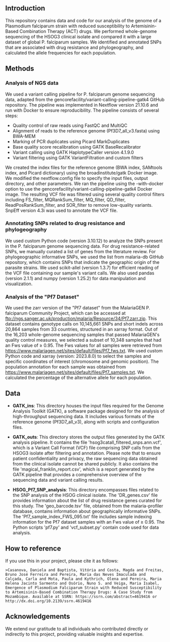 ## Introduction
This repository contains data and code for our analysis of the genome of a Plasmodium falciparum strain with reduced susceptibility to Artemisinin-Based Combination Therapy (ACT) drugs. We performed whole-genome sequencing of the HSOG3 clinical isolate and compared it with a large dataset of global P. falciparum samples. We identified and annotated SNPs that are associated with drug resistance and phylogeography, and calculated the allele frequencies for each population.

## Methods
### Analysis of NGS data
We used a variant calling pipeline for P. falciparum genome sequencing data, adapted from the gencorefacility/variant-calling-pipeline-gatk4 GitHub repository. The pipeline was implemented in Nextflow version 21.10.6 and run with Docker to ensure reproducibility. The pipeline consists of several steps: 
- Quality control of raw reads using FastQC and MultiQC
- Alignment of reads to the reference genome (Pf3D7_all_v3.fasta) using BWA-MEM
- Marking of PCR duplicates using Picard MarkDuplicates
- Base quality score recalibration using GATK BaseRecalibrator
- Variant calling using GATK HaplotypeCaller version 4.1.9.0
- Variant filtering using GATK VariantFiltration and custom filters

We created the index files for the reference genome (BWA index, SAMtools index, and Picard dictionary) using the broadinstitute/gatk Docker image. We modified the nextflow.config file to specify the input files, output directory, and other parameters. We ran the pipeline using the -with-docker option to use the gencorefacility/variant-calling-pipeline-gatk4 Docker image. The resulting VCF file was filtered using several quality control filters including FS_filter, MQRankSum_filter, MQ_filter, QD_filter, ReadPosRankSum_filter, and SOR_filter to remove low-quality variants. SnpEff version 4.3i was used to annotate the VCF file.

### Annotating SNPs related to drug resistance and phylogeography
We used custom Python code (version 3.10.12) to analyze the SNPs present in the P. falciparum genome sequencing data. For drug resistance-related SNPs, we manually curated a list of genes from the literature review. For phylogeographic informative SNPs, we used the list from malaria-db GitHub repository, which contains SNPs that indicate the geographic origin of the parasite strains. We used scikit-allel (version 1.3.7) for efficient reading of the VCF file containing our sample's variant calls. We also used pandas (version 2.1.1) and numpy (version 1.25.2) for data manipulation and visualization.

### Analysis of the "Pf7 Dataset"
We used the zarr version of the "Pf7 dataset" from the MalariaGEN P. falciparum Community Project, which can be accessed at ftp://ngs.sanger.ac.uk/production/malaria/Resource/34/Pf7.zarr.zip. This dataset contains genotype calls on 10,145,661 SNPs and short indels across 20,864 samples from 33 countries, structured in an xarray format. Out of the 16,203 whole-genome sequencing samples that passed MalariaGEN's quality control measures, we selected a subset of 10,348 samples that had an Fws value of ≥ 0.95. The Fws values for all samples were retrieved from https://www.malariagen.net/sites/default/files/Pf7_fws.txt. We used custom Python code and xarray (version: 2023.8.0) to select the samples and specific coordinates of interest (chromosome and genomic position). The population annotation for each sample was obtained from https://www.malariagen.net/sites/default/files/Pf7_samples.txt. We calculated the percentage of the alternative allele for each population.

## Data
- **GATK_ins**: This directory houses the input files required for the Genome Analysis Toolkit (GATK), a software package designed for the analysis of high-throughput sequencing data. It includes various formats of the reference genome (Pf3D7_all_v3), along with scripts and configuration files.

- **GATK_outs**: This directory stores the output files generated by the GATK analysis pipeline. It contains the file 'hsog3catall_filtered_snps.ann.vcf', which is a Variant Call Format (VCF) file comprising SNP calls from the HSOG3 isolate after filtering and annotation. Please note that to ensure patient confidentiality and privacy, the raw sequencing data obtained from the clinical isolate cannot be shared publicly. It also contains the file 'magical_franklin_report.csv', which is a report generated by the GATK pipeline that provides a comprehensive overview of the sequencing data and variant calling results.

- **HSOG_Pf7_SNP_analysis**: This directory encompasses files related to the SNP analysis of the HSOG clinical isolate. The 'DR_genes.csv' file provides information about the list of drug resistance genes curated for this study. The 'geo_barcode.tsv' file, obtained from the malaria-profiler database, contains information about geographically informative SNPs. The 'Pf7_sample_index_FWS_095.txt' file includes sample indexing information for the Pf7 dataset samples with an Fws value of ≥ 0.95. The Python scripts 'pf7.py' and 'vcf_subset.py' contain code used for data analysis.

## How to reference
If you use this in your project, please cite it as follows:

```>Casanova, Daniela and Baptista, Vitória and Costa, Magda and Freitas, Bruno José Ferreira and Pereira, Maria das Neves Imaculada and Calçada, Carla and Mota, Paula and Kythrich, Olena and Pereira, Maria Helena Jacinto Sarmento and Osório, Nuno S. and Veiga, Maria Isabel, Emergence of Plasmodium Falciparum Strain with Reduced Susceptibility to Artemisinin-Based Combination Therapy Drugs: A Case Study from Mozambique. Available at SSRN: https://ssrn.com/abstract=4619416 or http://dx.doi.org/10.2139/ssrn.4619416```

## Acknowledgements
We extend our gratitude to all individuals who contributed directly or indirectly to this project, providing valuable insights and expertise.
